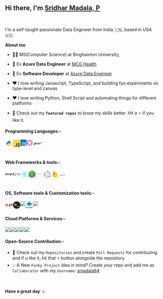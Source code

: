 <h2>Hi there, I'm <a href='http://github.com/smadala64/'>Sridhar Madala, P</a></h2>

<br />

I'm a self-taught passionate Data Engineer from India 🇮🇳, based in USA 🇺🇸

**About me**

- 👨‍🎓 MS(Computer Science) at Binghamton University, 

- 💼 Ex <b>Azure Data Engineer</b> at [MCG Health](https://www.mcg.com/)

- 💼 Ex <b>Software Developer</b> at [Azure Data Engineer](https://www.tcs.com/)

- ❤️ I love writing Javascript, TypeScript, and building fun experiments on type-level and canvas

- ❤️ I love writing Python, Shell Script and automating things for different platforms

- 💁 Check out my **`featured repos`** to know my skills better. Hit a ⭐ if you like it.

#### Programming Languages:-
<div style='display:flex;'>
<code><img height="25" src="https://raw.githubusercontent.com/github/explore/80688e429a7d4ef2fca1e82350fe8e3517d3494d/topics/python/python.png"></code>
<code><img height="25" src="https://raw.githubusercontent.com/github/explore/80688e429a7d4ef2fca1e82350fe8e3517d3494d/topics/javascript/javascript.png"></code>
<code><img height="20" alt="typescript" src="https://raw.githubusercontent.com/github/explore/80688e429a7d4ef2fca1e82350fe8e3517d3494d/topics/typescript/typescript.png"></code>
<code><img height="20" alt="graphql" src="https://raw.githubusercontent.com/github/explore/5c058a388828bb5fde0bcafd4bc867b5bb3f26f3/topics/graphql/graphql.png"></code>
<code><img height="25" src="https://raw.githubusercontent.com/github/explore/80688e429a7d4ef2fca1e82350fe8e3517d3494d/topics/bash/bash.png"></code>-
</div>
<br>

#### Web Frameworks & tools:-
<div style='display:flex;'>
<code><img height="25" src="https://raw.githubusercontent.com/github/explore/80688e429a7d4ef2fca1e82350fe8e3517d3494d/topics/django/django.png"></code>
<code><img height="25" src="https://raw.githubusercontent.com/github/explore/80688e429a7d4ef2fca1e82350fe8e3517d3494d/topics/flask/flask.png"></code>
<code><img height="25" src="https://raw.githubusercontent.com/github/explore/80688e429a7d4ef2fca1e82350fe8e3517d3494d/topics/react/react.png"></code>
<code><img height="25" src="https://raw.githubusercontent.com/github/explore/80688e429a7d4ef2fca1e82350fe8e3517d3494d/topics/nodejs/nodejs.png"></code>
<code><img height="25" src="https://raw.githubusercontent.com/github/explore/80688e429a7d4ef2fca1e82350fe8e3517d3494d/topics/express/express.png"></code>
<code><img height="25" src="https://raw.githubusercontent.com/github/explore/80688e429a7d4ef2fca1e82350fe8e3517d3494d/topics/electron/electron.png"></code>
<code><img height="25" src="https://raw.githubusercontent.com/github/explore/80688e429a7d4ef2fca1e82350fe8e3517d3494d/topics/firebase/firebase.png"></code>
<code><img height="25" src="https://raw.githubusercontent.com/github/explore/80688e429a7d4ef2fca1e82350fe8e3517d3494d/topics/mysql/mysql.png"></code>
</div>
<br>


#### OS, Software tools & Customization tools:-
<div style='display:flex;'>
<code><img height="25" src="https://raw.githubusercontent.com/github/explore/80688e429a7d4ef2fca1e82350fe8e3517d3494d/topics/git/git.png"></code>
<code><img height="25" src="https://raw.githubusercontent.com/github/explore/80688e429a7d4ef2fca1e82350fe8e3517d3494d/topics/terminal/terminal.png"></code>
<code><img height="25" src="https://avatars3.githubusercontent.com/u/4604537?s=200&v=4"></code>
<code><img height="25" src="https://raw.githubusercontent.com/github/explore/80688e429a7d4ef2fca1e82350fe8e3517d3494d/topics/docker/docker.png"></code>
<code><img height="25" src="https://avatars1.githubusercontent.com/u/426196?s=200&v=4"></code>
</div>

#### Cloud Platforms & Services:-
<div style='display:flex;'>
<code><img height="25" src="https://cloud.google.com/images/social-icon-google-cloud-1200-630.png"></code>
<code><img height="25" src="https://media-exp1.licdn.com/dms/image/C4E0BAQEAt7-u6GJMlw/company-logo_200_200/0?e=2159024400&v=beta&t=4CYxl7atZ0Yn9lJko6w02yIywYQiLr9hrQcH3cF4GDI"></code>
<code><img height="25" src="https://upload.wikimedia.org/wikipedia/commons/thumb/7/78/Dropbox_Icon.svg/2000px-Dropbox_Icon.svg.png"></code>
<code><img height="25" src="https://teaching.cambriancollege.ca/wp-content/uploads/2020/03/one-drive-logo.png"></code>
<code><img height="25" src="https://github.githubassets.com/images/modules/open_graph/github-mark.png"></code>
</div>

#### Open-Source Contribution:-
- 📓 Check out my `Repositories` and create `Pull Requests` for contributing and if u like it, hit that ⭐ button alongside the repository
- 💡 A New `Funky Project` idea in mind? Create your repo and add me as `Collaborator` with my `Username`: [smadala64](https://github.com/smadala64/)
<br>


#### Have a great day ☺️
